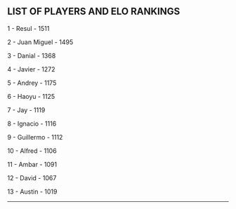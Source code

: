 ## LIST OF PLAYERS AND ELO RANKINGS


1 - Resul - 1511


2 - Juan Miguel - 1495


3 - Danial - 1368


4 - Javier - 1272


5 - Andrey - 1175


6 - Haoyu - 1125


7 - Jay - 1119


8 - Ignacio - 1116


9 - Guillermo - 1112


10 - Alfred - 1106


11 - Ambar - 1091


12 - David - 1067


13 - Austin - 1019



--------------------------------------------------------------

